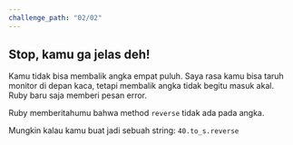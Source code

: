 ```yaml
---
challenge_path: "02/02"
---
```


## Stop, kamu ga jelas deh!

Kamu tidak bisa membalik angka empat puluh. Saya rasa kamu bisa taruh monitor di depan kaca, tetapi membalik angka tidak begitu masuk akal. Ruby baru saja memberi pesan error.

Ruby memberitahumu bahwa method `reverse` tidak ada pada angka.

Mungkin kalau kamu buat jadi sebuah string: `40.to_s.reverse`